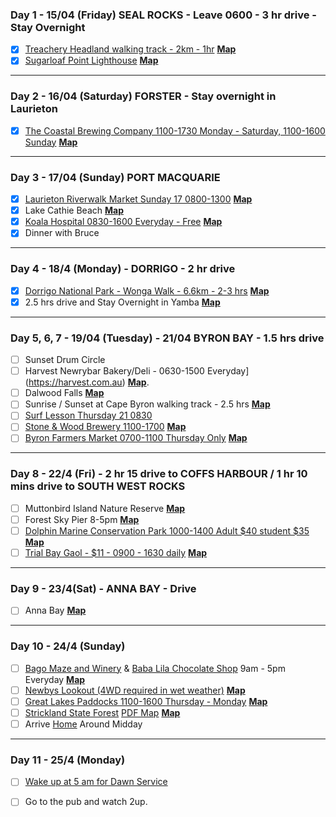 ### Day 1 - 15/04 (Friday) SEAL ROCKS - Leave 0600 - 3 hr drive - Stay Overnight
- [X] [Treachery Headland walking track - 2km - 1hr](https://www.nationalparks.nsw.gov.au/things-to-do/walking-tracks/treachery-headland-walking-track) **[Map](https://goo.gl/maps/MsnHcHtD6Eon8WWT8)**  
- [X] [Sugarloaf Point Lighthouse](https://www.nationalparks.nsw.gov.au/things-to-do/historic-buildings-places/sugarloaf-point-lighthouse) **[Map](https://goo.gl/maps/T5FXdrU44ytMDjcQ7)**  
 
---

### Day 2 - 16/04 (Saturday) FORSTER - Stay overnight in Laurieton
- [X] [The Coastal Brewing Company 1100-1730 Monday - Saturday, 1100-1600 Sunday](http://thecoastalbrewingcompany.com) **[Map](https://goo.gl/maps/9r5vSHyJHDwSJz6q6)**  

---

### Day 3 - 17/04 (Sunday) PORT MACQUARIE
- [X] [Laurieton Riverwalk Market Sunday 17 0800-1300](https://portmacquarieinfo.com.au/whats-on/events/laurieton-riverwalk-market) **[Map](https://goo.gl/maps/5kwNXACqJYKhb5X9A)**  
- [X] Lake Cathie Beach **[Map](https://goo.gl/maps/ecqpjaWBpUL4GZjU7)**  
- [X] [Koala Hospital 0830-1600 Everyday - Free](https://www.koalahospital.org.au) **[Map](https://g.page/KoalaHospitalPtMacquarie?share)**  
- [X] Dinner with Bruce  
 
---
 
### Day 4 - 18/4 (Monday) - DORRIGO - 2 hr drive
- [X] [Dorrigo National Park - Wonga Walk - 6.6km - 2-3 hrs](https://www.nationalparks.nsw.gov.au/things-to-do/walking-tracks/wonga-walk) **[Map](https://goo.gl/maps/3sVKr4VJ6ttsxYCQ7)**  
- [X] 2.5 hrs drive and Stay Overnight in Yamba **[Map](https://maps.app.goo.gl/ZaYYfSjYWL66kxi96)**  

---

### Day 5, 6, 7 - 19/04 (Tuesday) - 21/04 BYRON BAY - 1.5 hrs drive
- [ ] Sunset Drum Circle  
- [ ] Harvest Newrybar Bakery/Deli - 0630-1500 Everyday](https://harvest.com.au) **[Map](https://maps.app.goo.gl/G3rn3YStHmrjx23G6)**. 
- [ ] Dalwood Falls **[Map](https://goo.gl/maps/3sv5MwApcy7Lp4AE7)**  
- [ ] Sunrise / Sunset at Cape Byron walking track - 2.5 hrs **[Map](https://goo.gl/maps/PArSxhkurRVigxkG7)**  
- [ ] [Surf Lesson Thursday 21 0830](https://koolkatzsurf.com)  
- [ ] [Stone & Wood Brewery 1100-1700](https://stoneandwood.com.au/byron-brewery) **[Map](https://maps.app.goo.gl/Hz4dNrNuP6PMkVa29)**  
- [ ] [Byron Farmers Market 0700-1100 Thursday Only](https://byronbay.com/events/the-byron-farmers-market) **[Map](https://maps.app.goo.gl/XvWtdWtRuqF8noaY9)**  

---
 
### Day 8 - 22/4 (Fri) - 2 hr 15 drive to COFFS HARBOUR / 1 hr 10 mins drive to SOUTH WEST ROCKS
- [ ] Muttonbird Island Nature Reserve **[Map](https://goo.gl/maps/o8yyfxCn73iShr26A)**  
- [ ] Forest Sky Pier 8-5pm **[Map](https://goo.gl/maps/dffF4BjwPGJyswBbA)**  
- [ ] [Dolphin Marine Conservation Park 1000-1400 Adult $40 student $35](https://dolphinmarineconservation.com.au/tickets/daily-tickets) **[Map](https://goo.gl/maps/QYhPD6ga94WJT6V37)**  
- [ ] [Trial Bay Gaol - $11 - 0900 - 1630 daily](https://www.nationalparks.nsw.gov.au/things-to-do/historic-buildings-places/trial-bay-gaol) **[Map](https://goo.gl/maps/QJf1EUM2MjStPk1y7)**  
 
---

### Day 9 - 23/4(Sat) - ANNA BAY - Drive 
- [ ] Anna Bay **[Map](https://maps.app.goo.gl/bpUkH95VyxKCgotz5)**  

---

### Day 10 - 24/4 (Sunday)
- [ ] [Bago Maze and Winery](https://www.bago.com.au) & [Baba Lila Chocolate Shop](https://www.babalila.com.au) 9am - 5pm Everyday **[Map](https://goo.gl/maps/DbKKkULxNRqdLLyc8)**  
- [ ] [Newbys Lookout (4WD required in wet weather)](https://www.nationalparks.nsw.gov.au/things-to-do/lookouts/newbys-lookout) **[Map](https://goo.gl/maps/JDGUCsjqJfzZXeJx5)**  
- [ ] [Great Lakes Paddocks 1100-1600 Thursday - Monday](http://www.greatlakespaddocks.com.au) **[Map](https://goo.gl/maps/g3P8cqYSoG2LH3MU6)**  
- [ ] [Strickland State Forest](https://www.forestrycorporation.com.au/visit/forests/strickland) [PDF Map](https://www.forestrycorporation.com.au/__data/assets/pdf_file/0004/440176/strickland-sf-map.pdf) **[Map](https://goo.gl/maps/Pd6Gyi2SUZdLgHZ59)**  
- [ ] Arrive [Home](https://goo.gl/maps/FQZKwi7ShBhtX9YJ6) Around Midday

---

### Day 11 - 25/4 (Monday)
- [ ] [Wake up at 5 am for Dawn Service](https://goo.gl/maps/bSj67fGxv1Rk1wtw9)  
- [ ] Go to the pub and watch 2up.

